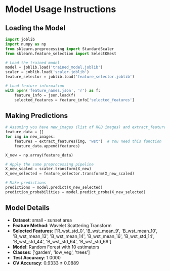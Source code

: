 # Model Usage Instructions

## Loading the Model
```python
import joblib
import numpy as np
from sklearn.preprocessing import StandardScaler
from sklearn.feature_selection import SelectKBest

# Load the trained model
model = joblib.load('trained_model.joblib')
scaler = joblib.load('scaler.joblib')
feature_selector = joblib.load('feature_selector.joblib')

# Load feature information
with open('feature_names.json', 'r') as f:
    feature_info = json.load(f)
    selected_features = feature_info['selected_features']
```

## Making Predictions
```python
# Assuming you have new_images (list of RGB images) and extract_features function
feature_data = []
for img in new_images:
    features = extract_features(img, "wst")  # You need this function
    feature_data.append(features)

X_new = np.array(feature_data)

# Apply the same preprocessing pipeline
X_new_scaled = scaler.transform(X_new)
X_new_selected = feature_selector.transform(X_new_scaled)

# Make predictions
predictions = model.predict(X_new_selected)
prediction_probabilities = model.predict_proba(X_new_selected)
```

## Model Details
- **Dataset**: small - sunset area
- **Feature Method**: Wavelet Scattering Transform
- **Selected Features**: ['R_wst_std_0', 'B_wst_mean_9', 'B_wst_mean_10', 'B_wst_mean_13', 'B_wst_mean_14', 'B_wst_mean_16', 'B_wst_std_14', 'B_wst_std_44', 'B_wst_std_64', 'B_wst_std_69']
- **Model**: Random Forest with 10 estimators
- **Classes**: ['garden', 'low_veg', 'trees']
- **Test Accuracy**: 1.0000
- **CV Accuracy**: 0.9333 ± 0.0889
